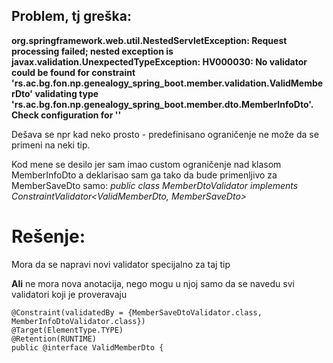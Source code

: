 ## Problem, tj greška:

**org.springframework.web.util.NestedServletException: Request processing failed; nested exception is javax.validation.UnexpectedTypeException: HV000030: No validator could be found for constraint 'rs.ac.bg.fon.np.genealogy_spring_boot.member.validation.ValidMemberDto' validating type 'rs.ac.bg.fon.np.genealogy_spring_boot.member.dto.MemberInfoDto'. Check configuration for ''**

Dešava se npr kad neko prosto - predefinisano ograničenje ne može da se primeni na neki tip.

Kod mene se desilo jer sam imao custom ograničenje nad klasom MemberInfoDto a deklarisao sam ga tako da bude primenljivo za MemberSaveDto samo:
     _public class MemberDtoValidator implements ConstraintValidator<ValidMemberDto, MemberSaveDto>_

# Rešenje:

Mora da se napravi novi validator  specijalno za taj tip

**Ali** ne mora nova anotacija, nego mogu u njoj samo da se navedu svi validatori koji je proveravaju

```
@Constraint(validatedBy = {MemberSaveDtoValidator.class, MemberInfoDtoValidator.class})
@Target(ElementType.TYPE)
@Retention(RUNTIME)
public @interface ValidMemberDto {
```

